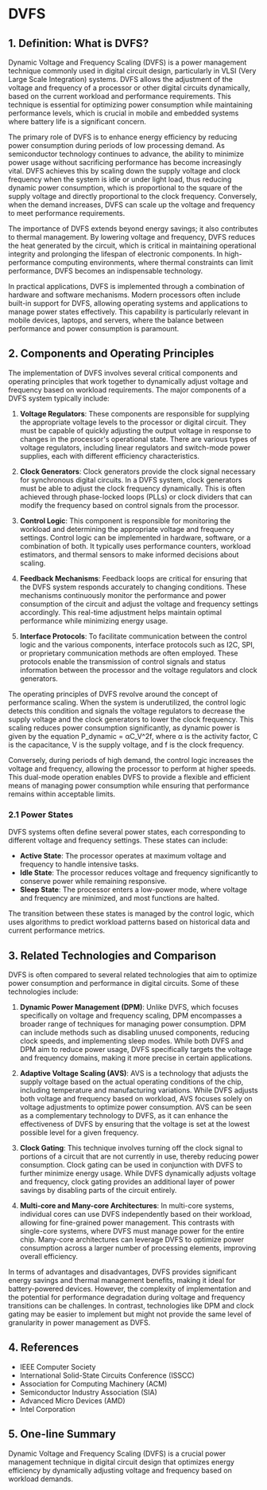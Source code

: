 # DVFS

## 1. Definition: What is **DVFS**?
Dynamic Voltage and Frequency Scaling (DVFS) is a power management technique commonly used in digital circuit design, particularly in VLSI (Very Large Scale Integration) systems. DVFS allows the adjustment of the voltage and frequency of a processor or other digital circuits dynamically, based on the current workload and performance requirements. This technique is essential for optimizing power consumption while maintaining performance levels, which is crucial in mobile and embedded systems where battery life is a significant concern.

The primary role of DVFS is to enhance energy efficiency by reducing power consumption during periods of low processing demand. As semiconductor technology continues to advance, the ability to minimize power usage without sacrificing performance has become increasingly vital. DVFS achieves this by scaling down the supply voltage and clock frequency when the system is idle or under light load, thus reducing dynamic power consumption, which is proportional to the square of the supply voltage and directly proportional to the clock frequency. Conversely, when the demand increases, DVFS can scale up the voltage and frequency to meet performance requirements.

The importance of DVFS extends beyond energy savings; it also contributes to thermal management. By lowering voltage and frequency, DVFS reduces the heat generated by the circuit, which is critical in maintaining operational integrity and prolonging the lifespan of electronic components. In high-performance computing environments, where thermal constraints can limit performance, DVFS becomes an indispensable technology.

In practical applications, DVFS is implemented through a combination of hardware and software mechanisms. Modern processors often include built-in support for DVFS, allowing operating systems and applications to manage power states effectively. This capability is particularly relevant in mobile devices, laptops, and servers, where the balance between performance and power consumption is paramount.

## 2. Components and Operating Principles
The implementation of DVFS involves several critical components and operating principles that work together to dynamically adjust voltage and frequency based on workload requirements. The major components of a DVFS system typically include:

1. **Voltage Regulators**: These components are responsible for supplying the appropriate voltage levels to the processor or digital circuit. They must be capable of quickly adjusting the output voltage in response to changes in the processor's operational state. There are various types of voltage regulators, including linear regulators and switch-mode power supplies, each with different efficiency characteristics.

2. **Clock Generators**: Clock generators provide the clock signal necessary for synchronous digital circuits. In a DVFS system, clock generators must be able to adjust the clock frequency dynamically. This is often achieved through phase-locked loops (PLLs) or clock dividers that can modify the frequency based on control signals from the processor.

3. **Control Logic**: This component is responsible for monitoring the workload and determining the appropriate voltage and frequency settings. Control logic can be implemented in hardware, software, or a combination of both. It typically uses performance counters, workload estimators, and thermal sensors to make informed decisions about scaling.

4. **Feedback Mechanisms**: Feedback loops are critical for ensuring that the DVFS system responds accurately to changing conditions. These mechanisms continuously monitor the performance and power consumption of the circuit and adjust the voltage and frequency settings accordingly. This real-time adjustment helps maintain optimal performance while minimizing energy usage.

5. **Interface Protocols**: To facilitate communication between the control logic and the various components, interface protocols such as I2C, SPI, or proprietary communication methods are often employed. These protocols enable the transmission of control signals and status information between the processor and the voltage regulators and clock generators.

The operating principles of DVFS revolve around the concept of performance scaling. When the system is underutilized, the control logic detects this condition and signals the voltage regulators to decrease the supply voltage and the clock generators to lower the clock frequency. This scaling reduces power consumption significantly, as dynamic power is given by the equation P_dynamic = αC_V^2f, where α is the activity factor, C is the capacitance, V is the supply voltage, and f is the clock frequency.

Conversely, during periods of high demand, the control logic increases the voltage and frequency, allowing the processor to perform at higher speeds. This dual-mode operation enables DVFS to provide a flexible and efficient means of managing power consumption while ensuring that performance remains within acceptable limits.

### 2.1 Power States
DVFS systems often define several power states, each corresponding to different voltage and frequency settings. These states can include:

- **Active State**: The processor operates at maximum voltage and frequency to handle intensive tasks.
- **Idle State**: The processor reduces voltage and frequency significantly to conserve power while remaining responsive.
- **Sleep State**: The processor enters a low-power mode, where voltage and frequency are minimized, and most functions are halted.

The transition between these states is managed by the control logic, which uses algorithms to predict workload patterns based on historical data and current performance metrics.

## 3. Related Technologies and Comparison
DVFS is often compared to several related technologies that aim to optimize power consumption and performance in digital circuits. Some of these technologies include:

1. **Dynamic Power Management (DPM)**: Unlike DVFS, which focuses specifically on voltage and frequency scaling, DPM encompasses a broader range of techniques for managing power consumption. DPM can include methods such as disabling unused components, reducing clock speeds, and implementing sleep modes. While both DVFS and DPM aim to reduce power usage, DVFS specifically targets the voltage and frequency domains, making it more precise in certain applications.

2. **Adaptive Voltage Scaling (AVS)**: AVS is a technology that adjusts the supply voltage based on the actual operating conditions of the chip, including temperature and manufacturing variations. While DVFS adjusts both voltage and frequency based on workload, AVS focuses solely on voltage adjustments to optimize power consumption. AVS can be seen as a complementary technology to DVFS, as it can enhance the effectiveness of DVFS by ensuring that the voltage is set at the lowest possible level for a given frequency.

3. **Clock Gating**: This technique involves turning off the clock signal to portions of a circuit that are not currently in use, thereby reducing power consumption. Clock gating can be used in conjunction with DVFS to further minimize energy usage. While DVFS dynamically adjusts voltage and frequency, clock gating provides an additional layer of power savings by disabling parts of the circuit entirely.

4. **Multi-core and Many-core Architectures**: In multi-core systems, individual cores can use DVFS independently based on their workload, allowing for fine-grained power management. This contrasts with single-core systems, where DVFS must manage power for the entire chip. Many-core architectures can leverage DVFS to optimize power consumption across a larger number of processing elements, improving overall efficiency.

In terms of advantages and disadvantages, DVFS provides significant energy savings and thermal management benefits, making it ideal for battery-powered devices. However, the complexity of implementation and the potential for performance degradation during voltage and frequency transitions can be challenges. In contrast, technologies like DPM and clock gating may be easier to implement but might not provide the same level of granularity in power management as DVFS.

## 4. References
- IEEE Computer Society
- International Solid-State Circuits Conference (ISSCC)
- Association for Computing Machinery (ACM)
- Semiconductor Industry Association (SIA)
- Advanced Micro Devices (AMD)
- Intel Corporation

## 5. One-line Summary
Dynamic Voltage and Frequency Scaling (DVFS) is a crucial power management technique in digital circuit design that optimizes energy efficiency by dynamically adjusting voltage and frequency based on workload demands.